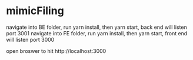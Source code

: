 # mimicFiling
navigate into BE folder, run yarn install, then yarn start, back end will listen port 3001
navigate into FE folder, run yarn install, then yarn start, front end will listen port 3000

open broswer to hit http://localhost:3000